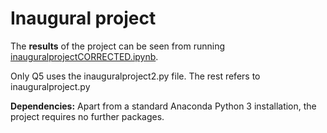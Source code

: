 # Inaugural project

The **results** of the project can be seen from running [inauguralprojectCORRECTED.ipynb](inauguralproject.ipynb).

Only Q5 uses the inauguralproject2.py file. The rest refers to inauguralproject.py

**Dependencies:** Apart from a standard Anaconda Python 3 installation, the project requires no further packages.
